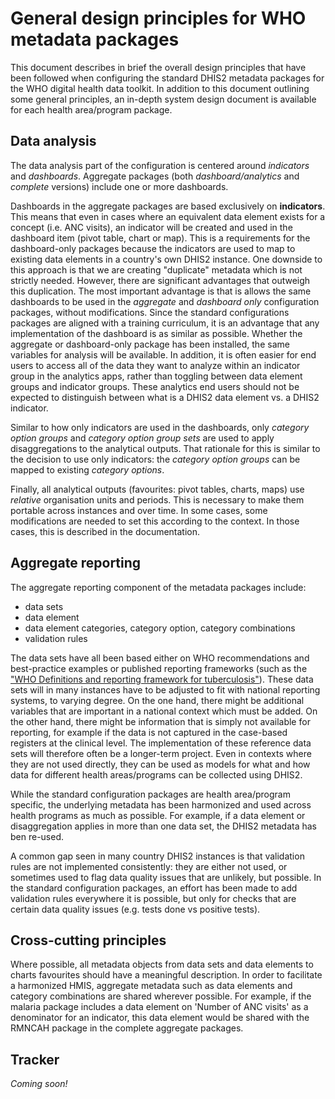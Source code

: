 # General design principles for WHO metadata packages
This document describes in brief the overall design principles that have been followed when configuring the standard DHIS2 metadata packages for the WHO digital health data toolkit. In addition to this document outlining some general principles, an in-depth system design document is available for each health area/program package.

## Data analysis

The data analysis part of the configuration is centered around *indicators* and *dashboards*. Aggregate packages (both *dashboard/analytics* and *complete* versions) include one or more dashboards. 

Dashboards in the aggregate packages are based exclusively on **indicators**. This means that even in cases where an equivalent data element exists for a concept (i.e. ANC visits), an indicator will be created and used in the dashboard item (pivot table, chart or map). This is a requirements for the dashboard-only packages because the indicators are used to map to existing data elements in a country's own DHIS2 instance. One downside to this approach is that we are creating "duplicate" metadata which is not strictly needed. However, there are significant advantages that outweigh this duplication. The most important advantage is that is allows the same dashboards to be used in the *aggregate* and *dashboard only* configuration packages, without modifications. Since the standard configurations packages are aligned with a training curriculum, it is an advantage that any implementation of the dashboard is as similar as possible. Whether the aggregate or dashboard-only package has been installed, the same variables for analysis will be available. In addition, it is often easier for end users to access all of the data they want to analyze within an indicator group in the analytics apps, rather than toggling between data element groups and indicator groups. These analytics end users should not be expected to distinguish between what is a DHIS2 data element vs. a DHIS2 indicator. 

Similar to how only indicators are used in the dashboards, only *category option groups* and *category option group sets* are used to apply disaggregations to the analytical outputs. That rationale for this is similar to the decision to use only indicators: the *category option groups* can be mapped to existing *category options*.

Finally, all analytical outputs (favourites: pivot tables, charts, maps) use *relative* organisation units and periods. This is necessary to make them portable across instances and over time. In some cases, some modifications are needed to set this according to the context. In those cases, this is described in the documentation.

## Aggregate reporting

The aggregate reporting component of the metadata packages include:

* data sets
* data element
* data element categories, category option, category combinations
* validation rules

The data sets have all been based either on WHO recommendations and best-practice examples or 
published reporting frameworks (such as the ["WHO  Definitions and reporting framework for tuberculosis"](http://www.who.int/tb/publications/definitions/en/)). These data sets will in many instances have to be adjusted to fit with national reporting systems, to varying degree. On the one hand, there might be additional variables that are important in a national context which must be added. On the other hand, there might be information that is simply not available for reporting, for example if the data is not captured in the case-based registers at the clinical level. The implementation of these reference data sets will therefore often be a longer-term project. Even in contexts where they are not used directly, they can be used as models for what and how data for different health areas/programs can be collected using DHIS2.

While the standard configuration packages are health area/program specific, the underlying metadata has been harmonized and used across health programs as much as possible. For example, if a data element or disaggregation applies in more than one data set, the DHIS2 metadata has ben re-used. 

A common gap seen in many country DHIS2 instances is that validation rules are not implemented consistently: they are either not used, or sometimes used to flag data quality issues that are unlikely, but possible. In the standard configuration packages, an effort has been made to add validation rules everywhere it is possible, but only for checks that are certain data quality issues (e.g. tests done vs positive tests).

## Cross-cutting principles
Where possible, all metadata objects from data sets and data elements to charts favourites should have a meaningful description. In order to facilitate a harmonized HMIS, aggregate metadata such as data elements and category combinations are shared wherever possible. For example, if the malaria package includes a data element on 'Number of ANC visits' as a denominator for an indicator, this data element would be shared with the RMNCAH package in the complete aggregate packages. 

## Tracker

*Coming soon!*